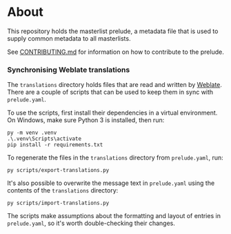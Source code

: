 # About

This repository holds the masterlist prelude, a metadata file that is used to supply common metadata to all masterlists.

See [CONTRIBUTING.md](CONTRIBUTING.md) for information on how to contribute to the prelude.

### Synchronising Weblate translations

The `translations` directory holds files that are read and written by [Weblate](https://hosted.weblate.org/projects/loot/prelude/). There are a couple of scripts that can be used to keep them in sync with `prelude.yaml`.

To use the scripts, first install their dependencies in a virtual environment. On Windows, make sure Python 3 is installed, then run:

```
py -m venv .venv
.\.venv\Scripts\activate
pip install -r requirements.txt
```

To regenerate the files in the `translations` directory from `prelude.yaml`, run:

```
py scripts/export-translations.py
```

It's also possible to overwrite the message text in `prelude.yaml` using the contents of the `translations` directory:

```
py scripts/import-translations.py
```

The scripts make assumptions about the formatting and layout of entries in `prelude.yaml`, so it's worth double-checking their changes.
